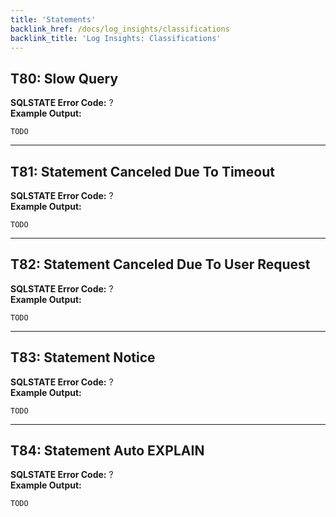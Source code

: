 ```yaml
---
title: 'Statements'
backlink_href: /docs/log_insights/classifications
backlink_title: 'Log Insights: Classifications'
---
```


## <a name="T80"></a> T80: Slow Query

**SQLSTATE Error Code:** ?<br />
**Example Output:**

```
TODO
```

---

## <a name="T81"></a> T81: Statement Canceled Due To Timeout

**SQLSTATE Error Code:** ?<br />
**Example Output:**

```
TODO
```

---

## <a name="T82"></a> T82: Statement Canceled Due To User Request

**SQLSTATE Error Code:** ?<br />
**Example Output:**

```
TODO
```

---

## <a name="T83"></a> T83: Statement Notice

**SQLSTATE Error Code:** ?<br />
**Example Output:**

```
TODO
```

---

## <a name="T84"></a> T84: Statement Auto EXPLAIN

**SQLSTATE Error Code:** ?<br />
**Example Output:**

```
TODO
```
